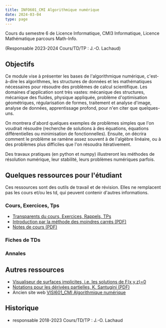 ```yaml
---
title: INFO601_CMI Algorithmique numérique
date: 2024-03-04
type: page
---
```


Cours du semestre 6 de Licence Informatique, CMI3 Informatique, Licence Mathématique parcours Math-Info.

(Responsable 2023-2024 Cours/TD/TP : J.-O. Lachaud)

## Objectifs

Ce module vise à présenter les bases de l'algorithmique numérique, c'est-à-dire les algorithmes, les structures de données et les mathématiques nécessaires pour résoudre des problèmes de calcul scientifique. Les domaines d'application sont très vastes: mécanique des structures, mécanique des fluides, physique appliquée, problème d'optimisation géométriques, régularisation de formes, traitement et analyse d'image, analyse de données, apprentissage profond, pour n'en citer que quelques-uns.

On montrera d'abord quelques exemples de problèmes simples que l'on
voudrait résoudre (recherche de solutions à des équations, équations
différentielles ou minimisation de fonctionnelles). Ensuite, on
décrira comment le problème se ramène assez souvent à de l'algèbre
linéaire, ou à des problèmes plus difficiles que l'on résoudra
itérativement.

Des travaux pratiques (en python et numpy) illustreront les méthodes
de résolution numérique, leur stabilité, leurs problèmes numériques
parfois.


## Quelques ressources pour l'étudiant

Ces ressources sont des outils de travail et de révision. Elles ne
remplacent pas les cours et/ou les td, qui peuvent contenir d'autres
informations.

### Cours, Exercices, Tps

* [Transparents du cours, Exercices, Rappels, TPs](https://codimd.math.cnrs.fr/s/IWTaBkA9m)
* [Introduction par la méthode des moindres carrés (PDF)](Cours/moindres-carres.pdf)
* [Notes de cours (PDF)](Cours/notes-de-cours.pdf)

### Fiches de TDs

### Annales

## Autres ressources

* [Visualiseur de surfaces implicites, i.e. les solutions de F(x,y,z)=0](https://jacquesolivierlachaud.github.io/lectures/info804/Tests/WebGL/shaders-implicit-surface-viewer.html)
* [Notations pour les dérivées partielles, K. Santugini (PDF)](Cours/PolyDeriveesPartielles.pdf)
* Ancien site web [VISI601_CMI Algorithmique numérique](http://os-vps418.infomaniak.ch:1250/mediawiki/index.php/VISI601_CMI_:_Algorithmique_numérique)

## Historique

* responsable 2018-2023 Cours/TD/TP : J.-O. Lachaud

